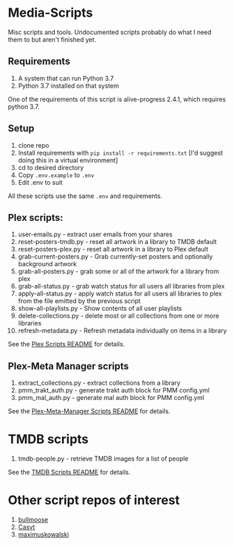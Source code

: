 # Media-Scripts

Misc scripts and tools. Undocumented scripts probably do what I need them to but aren't finished yet.

## Requirements

1. A system that can run Python 3.7
1. Python 3.7 installed on that system

One of the requirements of this script is alive-progress 2.4.1, which requires python 3.7.

## Setup

1. clone repo
1. Install requirements with `pip install -r requirements.txt` [I'd suggest doing this in a virtual environment]
1. cd to desired directory
1. Copy `.env.example` to `.env`
1. Edit .env to suit

All these scripts use the same `.env` and requirements.

## Plex scripts:

 1. user-emails.py - extract user emails from your shares
 2. reset-posters-tmdb.py - reset all artwork in a library to TMDB default
 3. reset-posters-plex.py - reset all artwork in a library to Plex default
 4. grab-current-posters.py - Grab currently-set posters and optionally background artwork
 5. grab-all-posters.py - grab some or all of the artwork for a library from plex
 6. grab-all-status.py - grab watch status for all users all libraries from plex
 7. apply-all-status.py - apply watch status for all users all libraries to plex from the file emitted by the previous script
 8. show-all-playlists.py - Show contents of all user playlists
 9. delete-collections.py - delete most or all collections from one or more libraries
10. refresh-metadata.py - Refresh metadata individually on items in a library

See the [Plex Scripts README](Plex/README.md) for details.

## Plex-Meta Manager scripts

1. extract_collections.py - extract collections from a library
2. pmm_trakt_auth.py - generate trakt auth block for PMM config.yml
3. pmm_mal_auth.py - generate mal auth block for PMM config.yml

See the [Plex-Meta-Manager Scripts README](Plex-Meta-Manager/README.md) for details.

# TMDB scripts

1. tmdb-people.py - retrieve TMDB images for a list of people

See the [TMDB Scripts README](TMDB/README.md) for details.

# Other script repos of interest

1. [bullmoose](https://github.com/bullmoose20/Plex-Stuff)
2. [Casvt](https://github.com/Casvt/Plex-scripts)
3. [maximuskowalski](https://github.com/maximuskowalski/maxmisc)
